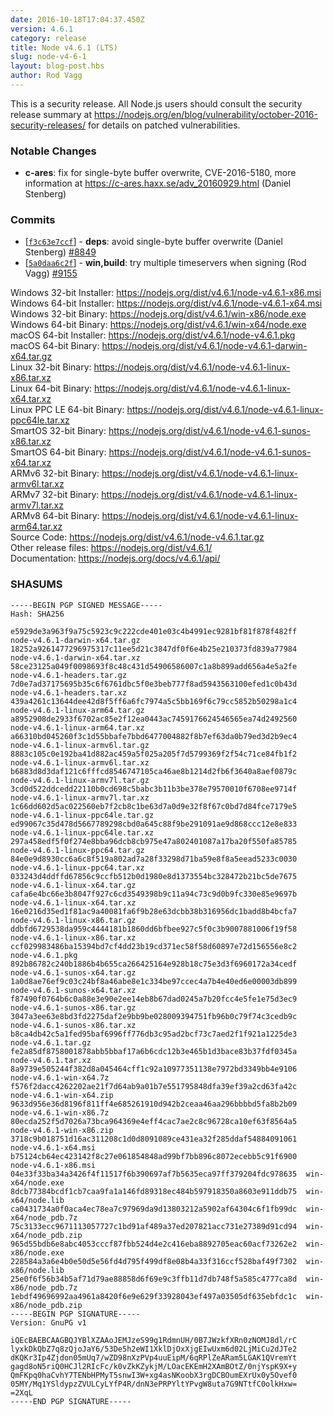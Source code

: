 ```yaml
---
date: 2016-10-18T17:04:37.450Z
version: 4.6.1
category: release
title: Node v4.6.1 (LTS)
slug: node-v4-6-1
layout: blog-post.hbs
author: Rod Vagg
---
```


This is a security release. All Node.js users should consult the security release summary at https://nodejs.org/en/blog/vulnerability/october-2016-security-releases/ for details on patched vulnerabilities.

### Notable Changes

* **c-ares**: fix for single-byte buffer overwrite, CVE-2016-5180, more information at https://c-ares.haxx.se/adv_20160929.html (Daniel Stenberg)

### Commits

* [[`f3c63e7ccf`](https://github.com/nodejs/node/commit/f3c63e7ccf)] - **deps**: avoid single-byte buffer overwrite (Daniel Stenberg) [#8849](https://github.com/nodejs/node/pull/8849)
* [[`5a0daa6c2f`](https://github.com/nodejs/node/commit/5a0daa6c2f)] - **win,build**: try multiple timeservers when signing (Rod Vagg) [#9155](https://github.com/nodejs/node/pull/9155)

Windows 32-bit Installer: https://nodejs.org/dist/v4.6.1/node-v4.6.1-x86.msi<br> Windows 64-bit Installer: https://nodejs.org/dist/v4.6.1/node-v4.6.1-x64.msi<br> Windows 32-bit Binary: https://nodejs.org/dist/v4.6.1/win-x86/node.exe<br> Windows 64-bit Binary: https://nodejs.org/dist/v4.6.1/win-x64/node.exe<br> macOS 64-bit Installer: https://nodejs.org/dist/v4.6.1/node-v4.6.1.pkg<br> macOS 64-bit Binary: https://nodejs.org/dist/v4.6.1/node-v4.6.1-darwin-x64.tar.gz<br> Linux 32-bit Binary: https://nodejs.org/dist/v4.6.1/node-v4.6.1-linux-x86.tar.xz<br> Linux 64-bit Binary: https://nodejs.org/dist/v4.6.1/node-v4.6.1-linux-x64.tar.xz<br> Linux PPC LE 64-bit Binary: https://nodejs.org/dist/v4.6.1/node-v4.6.1-linux-ppc64le.tar.xz<br> SmartOS 32-bit Binary: https://nodejs.org/dist/v4.6.1/node-v4.6.1-sunos-x86.tar.xz<br> SmartOS 64-bit Binary: https://nodejs.org/dist/v4.6.1/node-v4.6.1-sunos-x64.tar.xz<br> ARMv6 32-bit Binary: https://nodejs.org/dist/v4.6.1/node-v4.6.1-linux-armv6l.tar.xz<br> ARMv7 32-bit Binary: https://nodejs.org/dist/v4.6.1/node-v4.6.1-linux-armv7l.tar.xz<br> ARMv8 64-bit Binary: https://nodejs.org/dist/v4.6.1/node-v4.6.1-linux-arm64.tar.xz<br> Source Code: https://nodejs.org/dist/v4.6.1/node-v4.6.1.tar.gz<br> Other release files: https://nodejs.org/dist/v4.6.1/<br> Documentation: https://nodejs.org/docs/v4.6.1/api/

### SHASUMS

```
-----BEGIN PGP SIGNED MESSAGE-----
Hash: SHA256

e5929de3a963f9a75c5923c9c222cde401e03c4b4991ec9281bf81f878f482ff  node-v4.6.1-darwin-x64.tar.gz
18252a9261477296975317c11ee5d21c3847df0f6e4b25e210373fd839a77984  node-v4.6.1-darwin-x64.tar.xz
58ce23125a049f0098693f8c48c431d54906586007c1a8b899add656a4e5a2fe  node-v4.6.1-headers.tar.gz
7d0e7ad37175695b35c6f6761dbc5f0e3beb777f8ad5943563100efed1c0b43d  node-v4.6.1-headers.tar.xz
439a4261c13644dee42d8f5ff6a6fc7974a5c5bb169f6c79cc5852b50298a1c4  node-v4.6.1-linux-arm64.tar.gz
a8952908de2933f6702ac85e2f12ea0443ac7459176624546565ea74d2492560  node-v4.6.1-linux-arm64.tar.xz
a66310bd045260f3c1d55bbafe7bbd6477004882f8b7ef63da0b79ed3d2b9ec4  node-v4.6.1-linux-armv6l.tar.gz
8883c105c0e192ba41d882ac459a5f025a205f7d5799369f2f54c71ce84fb1f2  node-v4.6.1-linux-armv6l.tar.xz
b6883d8d3daf121c6fffcd8546747105ca46ae8b1214d2fb6f3640a8aef0879c  node-v4.6.1-linux-armv7l.tar.gz
3cd0d522ddcedd22110b0cd698c5babc3b11b3be378e79570010f6708ee9714f  node-v4.6.1-linux-armv7l.tar.xz
1c66dd602d5ac022560eb7f2cb8c1be63d7a0d9e32f8f67c0bd7d84fce7179e5  node-v4.6.1-linux-ppc64le.tar.gz
ed99067c35d478d5667789298cbd0a645c88f9be291091ae9d868ccc12e8e833  node-v4.6.1-linux-ppc64le.tar.xz
297a458edf5f0f274e8bba96dcb8cb975e47a802401087a17ba20f550fa85785  node-v4.6.1-linux-ppc64.tar.gz
84e0e9d8930cc6a6c8f519a802ad7a28f33298d71ba59e8f8a5eead5233c0030  node-v4.6.1-linux-ppc64.tar.xz
033243d4ddffd67856c9ccfb512b0d1980e8d1373554bc328472b21bc5de7675  node-v4.6.1-linux-x64.tar.gz
cafa6e4bc66e3b8047f927c6cd3549398b9c11a94c73c9d0b9fc330e85e9697b  node-v4.6.1-linux-x64.tar.xz
16e0216d35ed1f81ac9a40081fa6f9b28e63dcbb38b316956dc1badd8b4bcfa7  node-v4.6.1-linux-x86.tar.gz
ddbfd6729538da959c4444181b1860dd6bfbee927c5f0c3b9007881006f19f58  node-v4.6.1-linux-x86.tar.xz
ccf029983486ba15394bd7cf4dd23b19cd371ec58f58d60897e72d156556e8c2  node-v4.6.1.pkg
892b86782c240b1886b4b655ca266425164e928b18c75e3d3f6960172a34cedf  node-v4.6.1-sunos-x64.tar.gz
1a0d8ae76ef9c03c24bf8a46abe8e1c334be97ccec4a7b4e40ed6e00003db899  node-v4.6.1-sunos-x64.tar.xz
f87490f0764b6c0a88e3e90e2ee14eb8b67dad0245a7b20fcc4e5fe1e75d3ec9  node-v4.6.1-sunos-x86.tar.gz
3047a3ee63e8bd3fd2275daf2e9bb9be028009394751fb96b0c79f74c3cedb9c  node-v4.6.1-sunos-x86.tar.xz
b8ca4db42c5a1fed95baf6996ff776db3c95ad2bcf73c7aed2f1f921a1225de3  node-v4.6.1.tar.gz
fe2a85df8758001878abb5bbaf17a6b6cdc12b3e465b1d3bace83b37fdf0345a  node-v4.6.1.tar.xz
8a9739e505244f382d8a045464cff1c92a10977351138e7972bd3349bb4e9106  node-v4.6.1-win-x64.7z
f576f2dacc4262202ae21f7d64ab9a01b7e551795848dfa39ef39a2cd63fa42c  node-v4.6.1-win-x64.zip
9633d956e36d8196f811ff4e685261910d942b2ceaa46aa296bbbbd5fa8b2b09  node-v4.6.1-win-x86.7z
80ecda252f5d7026a73bca964369e4eff4cac7ae2c8c96728ca10ef63f8564a5  node-v4.6.1-win-x86.zip
3718c9b018751d16ac311208c1d0d8091089ce431ea32f285ddaf54884091061  node-v4.6.1-x64.msi
b75124cb64ec423142f8c27e061854848ad99bf7bb896c8072ecebb5c91f6900  node-v4.6.1-x86.msi
04e33f33ba34a3426f4f11517f6b390697af7b5635eca97ff379204fdc978635  win-x64/node.exe
8dcb77384bcdf1cb7caa9fa1a146fd89318ec484b597918350a8603e911ddb75  win-x64/node.lib
ca0431734a0f0aca4ec78ea7c97969da9d13803212a5902af64304c6f1fb99dc  win-x64/node_pdb.7z
75c3133ecc9671113057727c1bd91af489a37ed207821acc731e27389d91cd94  win-x64/node_pdb.zip
965d55bdb6e8abc4053cccf87fbb524d4e2c416eba8892705eac60acf73262e2  win-x86/node.exe
228584a3a6e4b0e50d5e56fd4d795f499df8e08b4a33f316ccf528baf49f7302  win-x86/node.lib
25e0f6f56b34b5af71d79ae88858d6f69e9c3ffb11d7db748f5a585c4777ca8d  win-x86/node_pdb.7z
1ebdf49696992aa4961a8420f6e9e629f33928043ef497a03505df635ebfdc1c  win-x86/node_pdb.zip
-----BEGIN PGP SIGNATURE-----
Version: GnuPG v1

iQEcBAEBCAAGBQJYBlXZAAoJEMJzeS99g1RdmnUH/0B7JWzkfXRn0zNOMJ8dl/rC
lyxkDkQbZ7q8zQjoJaY6/53De5h2eWI1XklDjOxXjgEIwUxm6d02LjMiCu2dJTe2
dKQKr3Ip4Zjdon05mUq7/wZD98nXzPVp4uuEipM/6qRPlZeARam5LGAK1QVremYt
gagd8oN5riQ0HCJl2RIcFc/k0vZkKZykjM/LOacEKEmH2XAmBOtZ/0njYspK9X+y
QmFKpq0haCvhY7TENbHPMyT5snwI3W+xg4asNKoobX3rgDCBOumEXrUx0y5Ovef0
05MY/Mq1YSldypzZVULCyLYfP4R/dnN3ePRPYltYPvgW8uta7G9NTtfC0olkHxw=
=2XqL
-----END PGP SIGNATURE-----

```
